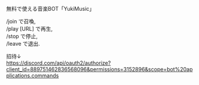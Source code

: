 無料で使える音楽BOT「YukiMusic」  

/join で召喚,  
/play [URL] で再生,  
/stop で停止,  
/leave で退出.


招待↓  
https://discord.com/api/oauth2/authorize?client_id=889751462836568096&permissions=3152896&scope=bot%20applications.commands


